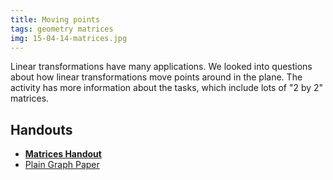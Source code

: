 ```yaml
---
title: Moving points
tags: geometry matrices
img: 15-04-14-matrices.jpg
---
```


Linear transformations have many applications. We looked into questions about how linear transformations move points around in the plane. The activity has more information about the tasks, which include lots of "2 by 2" matrices.<!--more-->

<h2>Handouts</h2>
<ul>
<li><strong><a href="https://math.boisestate.edu/circle/wp-content/uploads/sites/10/2015/04/Matrices-Handout.pdf">Matrices Handout</a></strong></li>
<li><a href="https://math.boisestate.edu/circle/wp-content/uploads/sites/10/2015/04/plain-graph-paper.pdf">Plain Graph Paper</a></li>
</ul>
